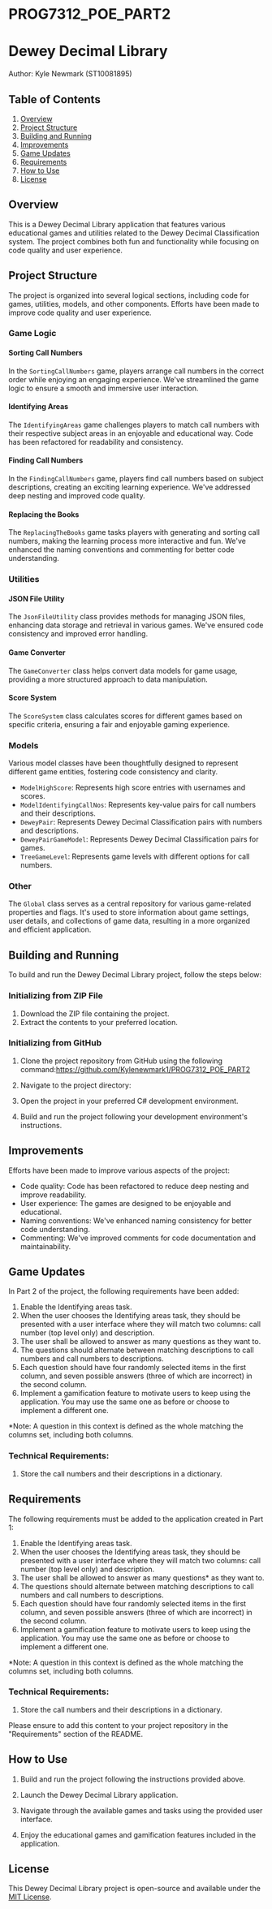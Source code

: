 # PROG7312_POE_PART2

# Dewey Decimal Library

Author: Kyle Newmark (ST10081895)

## Table of Contents
1. [Overview](#overview)
2. [Project Structure](#project-structure)
3. [Building and Running](#building-and-running)
4. [Improvements](#improvements)
5. [Game Updates](#game-updates)
6. [Requirements](#requirements)
7. [How to Use](#how-to-use)
8. [License](#license)

## Overview

This is a Dewey Decimal Library application that features various educational games and utilities related to the Dewey Decimal Classification system. The project combines both fun and functionality while focusing on code quality and user experience.

## Project Structure
The project is organized into several logical sections, including code for games, utilities, models, and other components. Efforts have been made to improve code quality and user experience.

### Game Logic

#### Sorting Call Numbers

In the `SortingCallNumbers` game, players arrange call numbers in the correct order while enjoying an engaging experience. We've streamlined the game logic to ensure a smooth and immersive user interaction.

#### Identifying Areas

The `IdentifyingAreas` game challenges players to match call numbers with their respective subject areas in an enjoyable and educational way. Code has been refactored for readability and consistency.

#### Finding Call Numbers

In the `FindingCallNumbers` game, players find call numbers based on subject descriptions, creating an exciting learning experience. We've addressed deep nesting and improved code quality.

#### Replacing the Books

The `ReplacingTheBooks` game tasks players with generating and sorting call numbers, making the learning process more interactive and fun. We've enhanced the naming conventions and commenting for better code understanding.

### Utilities

#### JSON File Utility

The `JsonFileUtility` class provides methods for managing JSON files, enhancing data storage and retrieval in various games. We've ensured code consistency and improved error handling.

#### Game Converter

The `GameConverter` class helps convert data models for game usage, providing a more structured approach to data manipulation.

#### Score System

The `ScoreSystem` class calculates scores for different games based on specific criteria, ensuring a fair and enjoyable gaming experience.

### Models

Various model classes have been thoughtfully designed to represent different game entities, fostering code consistency and clarity.

- `ModelHighScore`: Represents high score entries with usernames and scores.
- `ModelIdentifyingCallNos`: Represents key-value pairs for call numbers and their descriptions.
- `DeweyPair`: Represents Dewey Decimal Classification pairs with numbers and descriptions.
- `DeweyPairGameModel`: Represents Dewey Decimal Classification pairs for games.
- `TreeGameLevel`: Represents game levels with different options for call numbers.

### Other

The `Global` class serves as a central repository for various game-related properties and flags. It's used to store information about game settings, user details, and collections of game data, resulting in a more organized and efficient application.

## Building and Running

To build and run the Dewey Decimal Library project, follow the steps below:

### Initializing from ZIP File

1. Download the ZIP file containing the project.
2. Extract the contents to your preferred location.

### Initializing from GitHub

1. Clone the project repository from GitHub using the following command:https://github.com/Kylenewmark1/PROG7312_POE_PART2
2. Navigate to the project directory:

3. Open the project in your preferred C# development environment.

4. Build and run the project following your development environment's instructions.

## Improvements

Efforts have been made to improve various aspects of the project:

- Code quality: Code has been refactored to reduce deep nesting and improve readability.
- User experience: The games are designed to be enjoyable and educational.
- Naming conventions: We've enhanced naming consistency for better code understanding.
- Commenting: We've improved comments for code documentation and maintainability.

## Game Updates

In Part 2 of the project, the following requirements have been added:

1. Enable the Identifying areas task.
2. When the user chooses the Identifying areas task, they should be presented with a user interface where they will match two columns: call number (top level only) and description.
3. The user shall be allowed to answer as many questions as they want to.
4. The questions should alternate between matching descriptions to call numbers and call numbers to descriptions.
5. Each question should have four randomly selected items in the first column, and seven possible answers (three of which are incorrect) in the second column.
6. Implement a gamification feature to motivate users to keep using the application. You may use the same one as before or choose to implement a different one.

*Note: A question in this context is defined as the whole matching the columns set, including both columns.

### Technical Requirements:

1. Store the call numbers and their descriptions in a dictionary.

## Requirements

The following requirements must be added to the application created in Part 1:

1. Enable the Identifying areas task.
2. When the user chooses the Identifying areas task, they should be presented with a user interface where they will match two columns: call number (top level only) and description.
3. The user shall be allowed to answer as many questions* as they want to.
4. The questions should alternate between matching descriptions to call numbers and call numbers to descriptions.
5. Each question should have four randomly selected items in the first column, and seven possible answers (three of which are incorrect) in the second column.
6. Implement a gamification feature to motivate users to keep using the application. You may use the same one as before or choose to implement a different one.

*Note: A question in this context is defined as the whole matching the columns set, including both columns.

### Technical Requirements:

1. Store the call numbers and their descriptions in a dictionary.

Please ensure to add this content to your project repository in the "Requirements" section of the README.

## How to Use

1. Build and run the project following the instructions provided above.

2. Launch the Dewey Decimal Library application.

3. Navigate through the available games and tasks using the provided user interface.

4. Enjoy the educational games and gamification features included in the application.

## License

This Dewey Decimal Library project is open-source and available under the [MIT License](LICENSE).
